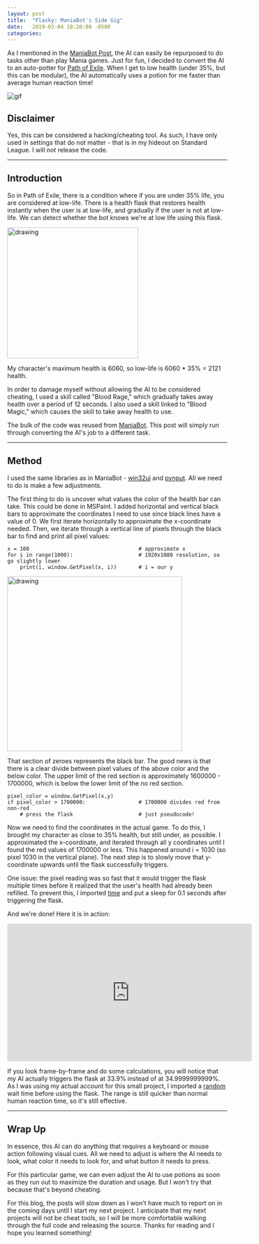 ```yaml
---
layout: post
title:  "Flasky: ManiaBot's Side Gig"
date:   2019-03-04 18:26:00 -0500
categories:
---
```


As I mentioned in the [ManiaBot Post](https://nguyenjus.github.io/blog/ManiaBot/), the AI can easily be repurposed to do tasks other than play Mania games. Just for fun, I decided to convert the AI to an auto-potter for [Path of Exile](https://www.pathofexile.com/news). When I get to low health (under 35%, but this can be modular), the AI automatically uses a potion for me faster than average human reaction time!

![gif](https://media.giphy.com/media/8Fi8e9rlBraURnF50E/giphy.gif)







## **Disclaimer**
Yes, this can be considered a hacking/cheating tool. As such, I have only used in settings that do not matter - that is in my hideout on Standard League. I will not release the code.

***
## **Introduction**
So in Path of Exile, there is a condition where if you are under 35% life, you are considered at low-life. There is a health flask that restores health instantly when the user is at low-life, and gradually if the user is not at low-life. We can detect whether the bot knows we're at low life using this flask.

<img src="https://i.imgur.com/IstzKuk.png" alt="drawing" width="300"/>

My character's maximum health is 6060, so low-life is 6060 * 35% = 2121 health.

In order to damage myself without allowing the AI to be considered cheating, I used a skill called "Blood Rage," which gradually takes away health over a period of 12 seconds. I also used a skill linked to "Blood Magic," which causes the skill to take away health to use.

The bulk of the code was reused from [ManiaBot](https://nguyenjus.github.io/blog/ManiaBot/). This post will simply run through converting the AI's job to a different task.

***
## **Method**
I used the same libraries as in ManiaBot - [win32ui](http://timgolden.me.uk/pywin32-docs/win32ui.html) and [pynput](https://github.com/moses-palmer/pynput). All we need to do is make a few adjustments.

The first thing to do is uncover what values the color of the health bar can take. This could be done in MSPaint. I added horizontal and vertical black bars to approximate the coordinates I need to use since black lines have a value of 0. We first iterate horizontally to approximate the x-coordinate needed. Then, we iterate through a vertical line of pixels through the black bar to find and print all pixel values:

```
x = 100                                   # approximate x
for i in range(1000):                     # 1920x1080 resolution, so go slightly lower
    print(i, window.GetPixel(x, i))       # i = our y
```

<img src="https://i.imgur.com/AGs1TeK.png " alt="drawing" width="400"/>

That section of zeroes represents the black bar. The good news is that there is a clear divide between pixel values of the above color and the below color. The upper limit of the red section is approximately 1600000 - 1700000, which is below the lower limit of the no red section.

```
pixel_color = window.GetPixel(x,y)
if pixel_color > 1700000:                 # 1700000 divides red from non-red
    # press the flask                     # just pseudocode!
```

Now we need to find the coordinates in the actual game. To do this, I brought my character as close to 35% health, but still under, as possible. I approximated the x-coordinate, and iterated through all y coordinates until I found the red values of 1700000 or less. This happened around i = 1030 (so pixel 1030 in the vertical plane). The next step is to slowly move that y-coordinate upwards until the flask successfully triggers.

One issue: the pixel reading was so fast that it would trigger the flask multiple times before it realized that the user's health had already been refilled. To prevent this, I imported [time](https://docs.python.org/3/library/time.html) and put a sleep for 0.1 seconds after triggering the flask.

And we're done! Here it is in action:

<iframe width="560" height="315" src="https://www.youtube.com/embed/V4WIY-_6pkE" frameborder="0" allow="accelerometer; autoplay; encrypted-media; gyroscope; picture-in-picture" allowfullscreen></iframe>

If you look frame-by-frame and do some calculations, you will notice that my AI actually triggers the flask at 33.9% instead of at 34.9999999999%. As I was using my actual account for this small project, I imported a [random](https://docs.python.org/2/library/random.html) wait time before using the flask. The range is still quicker than normal human reaction time, so it's still effective.

***
## **Wrap Up**
In essence, this AI can do anything that requires a keyboard or mouse action following visual cues. All we need to adjust is where the AI needs to look, what color it needs to look for, and what button it needs to press.

For this particular game, we can even adjust the AI to use potions as soon as they run out to maximize the duration and usage. But I won't try that because that's beyond cheating.

For this blog, the posts will slow down as I won't have much to report on in the coming days until I start my next project. I anticipate that my next projects will not be cheat tools, so I will be more comfortable walking through the full code and releasing the source. Thanks for reading and I hope you learned something!
